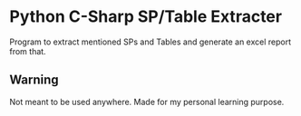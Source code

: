 # Python C-Sharp SP/Table Extracter

Program to extract mentioned SPs and Tables and generate an excel report from
that.

## Warning
Not meant to be used anywhere. Made for my personal learning purpose.
